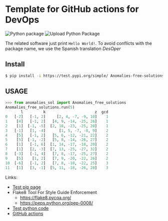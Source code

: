 # Template for GitHub actions for DevOps

![Python package](https://github.com/restrepo/DevOps/workflows/Python%20package/badge.svg)
![Upload Python Package](https://github.com/restrepo/DevOps/workflows/Upload%20Python%20Package/badge.svg)

The related software just print `Hello World!`. To avoid conflicts with the package name, we use the Spanish translation _DesOper_

## Install
```bash
$ pip install -i https://test.pypi.org/simple/ Anomalies-free-solutions
```
## USAGE
```python
>>> from anomalies_sol import Anomalies_free_solutions
Anomalies_free_solutions.run(5)
       l         k                      z  gcd
0   [-2]   [-1, 2]     [2, 4, -7, -9, 10]    1
1    [4]   [-1, 2]   [4, 9, -14, -25, 26]    1
2    [1]  [-1, -5]  [2, 18, -23, -25, 28]    1
3   [-1]   [1, -4]      [1, 5, -7, -8, 9]    2
4    [5]   [-1, 2]   [5, 6, -12, -21, 22]    2
5    [5]  [-1, -2]   [5, 8, -14, -26, 27]    2
6    [1]   [-1, 6]  [1, 14, -17, -18, 20]    2
7    [1]   [2, -3]  [7, 13, -25, -27, 32]    2
8   [-3]   [-1, 4]   [7, 8, -17, -25, 27]    2
9    [5]    [1, 2]   [7, 9, -20, -22, 26]    2
10  [-6]   [-1, 2]   [7, 8, -18, -22, 25]    3
11   [1]   [3, -1]  [5, 11, -18, -26, 28]    3

```
Links:
* [Test pip page](https://test.pypi.org/project/desoper/)
* Flake8 Tool For Style Guide Enforcement
  * https://flake8.pycqa.org/ 
  * https://peps.python.org/pep-0008/
* [Test python code](https://docs.pytest.org/en/7.1.x/)
* [GitHub actions](https://help.github.com/en/actions/language-and-framework-guides/using-python-with-github-actions)

